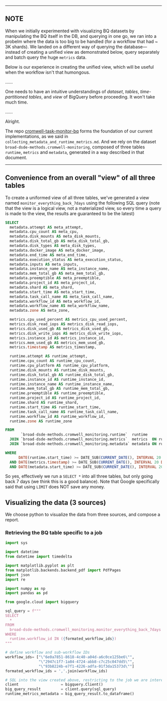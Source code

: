 ----------
## NOTE

When we initially experimented with visualizing BQ datasets by manipulating the BQ itself in the DB, and querying in one go, we ran into a probelm where the data is too big to be handled (for a workflow that had ~ 3K shards). We landed on a different way of querying the database&mdash;instead of creating a unified view as demonstrated below, query separately and batch query the huge `metrics` data.

Below is our experience in creating the unified view, which will be useful when the workflow isn't that humongous.


......

One needs to have an intuitive understandings of _dataset_, _tables_, _time-partitioned tables_, and _view_ of BigQuery before proceeding. It won't take much time.

......

Alright.

The repo [cromwell-task-monitor-bq](https://github.com/broadinstitute/cromwell-task-monitor-bq) forms the foundation of our current implementations, as we said in `collecting_metadata_and_runtime_metrics.md`. And we rely on the dataset `broad-dsde-methods.cromwell-monitoring`, composed of three tables `runtime`, `metrics` and `metadata`, generated in a way described in that document.


----------
## Convenience from an overall "view" of all three tables

To create a uniformed view of all three tables, we've generated a view named `monitor_everything_back_7days` using the following SQL query (note that the view is a logical view, not a materialized view, so every time a query is made to the view, the results are guaranteed to be the latest)

```sql
SELECT
  metadata.attempt AS meta_attempt,
  metadata.cpu_count AS meta_cpu,
  metadata.disk_mounts AS meta_disk_mounts,
  metadata.disk_total_gb AS meta_disk_total_gb,
  metadata.disk_types AS meta_disk_types,
  metadata.docker_image AS meta_docker_image,
  metadata.end_time AS meta_end_time,
  metadata.execution_status AS meta_execution_status,
  metadata.inputs AS meta_inputs,
  metadata.instance_name AS meta_instance_name,
  metadata.mem_total_gb AS meta_mem_total_gb,
  metadata.preemptible AS meta_preemptible,
  metadata.project_id AS meta_project_id,
  metadata.shard AS meta_shard,
  metadata.start_time AS meta_start_time,
  metadata.task_call_name AS meta_task_call_name,
  metadata.workflow_id AS meta_workflow_id,
  metadata.workflow_name AS meta_workflow_name,
  metadata.zone AS meta_zone,

  metrics.cpu_used_percent AS metrics_cpu_used_percent,
  metrics.disk_read_iops AS metrics_disk_read_iops,
  metrics.disk_used_gb AS metrics_disk_used_gb,
  metrics.disk_write_iops AS metrics_disk_write_iops,
  metrics.instance_id AS metrics_instance_id,
  metrics.mem_used_gb AS metrics_mem_used_gb,
  metrics.timestamp AS metrics_timestamp,

  runtime.attempt AS runtime_attempt,
  runtime.cpu_count AS runtime_cpu_count,
  runtime.cpu_platform AS runtime_cpu_platform,
  runtime.disk_mounts AS runtime_disk_mounts,
  runtime.disk_total_gb AS runtime_disk_total_gb,
  runtime.instance_id AS runtime_instance_id,
  runtime.instance_name AS runtime_instance_name,
  runtime.mem_total_gb AS runtime_mem_total_gb,
  runtime.preemptible AS runtime_preemptible,
  runtime.project_id AS runtime_project_id,
  runtime.shard AS runtime_shard,
  runtime.start_time AS runtime_start_time,
  runtime.task_call_name AS runtime_task_call_name,
  runtime.workflow_id AS runtime_workflow_id,
  runtime.zone AS runtime_zone

FROM
       `broad-dsde-methods.cromwell_monitoring.runtime`  runtime 
  JOIN `broad-dsde-methods.cromwell_monitoring.metrics`  metrics  ON runtime.instance_id = metrics.instance_id
  JOIN `broad-dsde-methods.cromwell_monitoring.metadata` metadata ON runtime.instance_name = metadata.instance_name

WHERE
      DATE(runtime.start_time) >= DATE_SUB(CURRENT_DATE(), INTERVAL 20 DAY)
  AND DATE(metrics.timestamp) >= DATE_SUB(CURRENT_DATE(), INTERVAL 20 DAY)
  AND DATE(metadata.start_time) >= DATE_SUB(CURRENT_DATE(), INTERVAL 20 DAY)

```

So yes, effectively we run a `SELECT *` into all three tables, but only going back 7 days (we think this is a good balance). Note that Google specifically said that using `LIMIT` does NOT save any money.

## Visualizing the data (3 sources)

We choose python to visualize the data from three sources, and compose a report.

### Retrieving the BQ table specific to a job

```python
import sys

import datetime
from datetime import timedelta

import matplotlib.pyplot as plt
from matplotlib.backends.backend_pdf import PdfPages
import json
import re

import numpy as np
import pandas as pd

from google.cloud import bigquery

sql_query = f"""
SELECT
  *
FROM
  broad-dsde-methods.cromwell_monitoring.monitor_everything_back_7days
WHERE
  runtime.workflow_id IN ({formated_workflow_ids})
"""

# define workflow and sub-workflow IDs
workflow_ids= ["\"6e0a7851-8618-4c40-a04d-a6c0ce125be6\"", 
               "\"2947c1f7-1a84-4724-abb8-c7c25c047dd5\"", 
               "\"93b8224b-e7f1-4226-adfa-01f3da15373d\""]
formated_workflow_ids = ','.join(workflow_ids)

# SQL into the view created above, restricting to the job we are interested in
client                   = bigquery.Client()
big_query_result         = client.query(sql_query)
runtime_metrics_metadata = big_query_result.to_dataframe()

```
